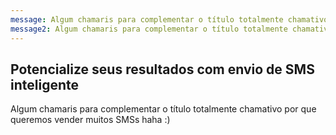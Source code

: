 ```yaml
---
message: Algum chamaris para complementar o título totalmente chamativo por que queremos vender muitos SMSs haha :)
message2: Algum chamaris para complementar o título totalmente chamativo por que queremos vender muitos SMSs haha :)
---
```


## Potencialize seus resultados com envio de SMS inteligente

Algum chamaris para complementar o título totalmente chamativo por que queremos vender muitos SMSs haha :)